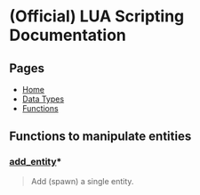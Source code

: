 
# (Official) LUA Scripting Documentation

## Pages

- [Home](../../index)
- [Data Types](../data-types)
- [Functions](../functions)

## Functions to manipulate entities

### [add_entity](entities/add_entity)*

> Add (spawn) a single entity.
